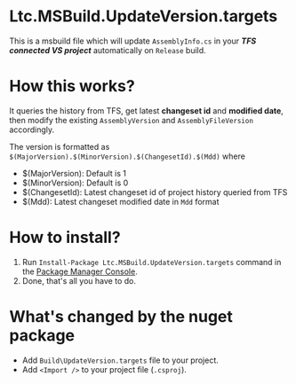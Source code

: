 Ltc.MSBuild.UpdateVersion.targets
=================================
This is a msbuild file which will update `AssemblyInfo.cs` in your ***TFS connected VS project*** automatically on `Release` build.


How this works?
===============
It queries the history from TFS, get latest **changeset id** and **modified date**, then modify the existing `AssemblyVersion` and `AssemblyFileVersion` accordingly.

The version is formatted as `$(MajorVersion).$(MinorVersion).$(ChangesetId).$(Mdd)` where

* $(MajorVersion): Default is 1
* $(MinorVersion): Default is 0
* $(ChangesetId): Latest changeset id of project history queried from TFS
* $(Mdd): Latest changeset modified date in `Mdd` format


How to install?
===============
1. Run `Install-Package Ltc.MSBuild.UpdateVersion.targets` command in the [Package Manager Console](http://docs.nuget.org/docs/start-here/using-the-package-manager-console).
2. Done, that's all you have to do.


What's changed by the nuget package
===================================
* Add `Build\UpdateVersion.targets` file to your project.
* Add `<Import />` to your project file (`.csproj`).
